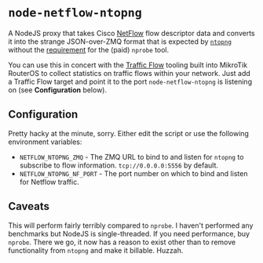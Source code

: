# `node-netflow-ntopng`

A NodeJS proxy that takes Cisco [NetFlow](https://en.wikipedia.org/wiki/NetFlow) flow descriptor data and converts it into the strange JSON-over-ZMQ format that is expected by [`ntopng`](https://www.ntop.org/products/traffic-analysis/ntop/) without the [requirement](https://www.ntop.org/guides/ntopng/case_study/using_with_nprobe.html) for the (paid) `nprobe` tool.

You can use this in concert with the [Traffic Flow](https://help.mikrotik.com/docs/display/ROS/Traffic+flow) tooling built into MikroTik RouterOS to collect statistics on traffic flows within your network. Just add a Traffic Flow target and point it to the port `node-netflow-ntopng` is listening on (see **Configuration** below).

## Configuration

Pretty hacky at the minute, sorry. Either edit the script or use the following environment variables:

* `NETFLOW_NTOPNG_ZMQ` - The ZMQ URL to bind to and listen for `ntopng` to subscribe to flow information. `tcp://0.0.0.0:5556` by default.
* `NETFLOW_NTOPNG_NF_PORT` - The port number on which to bind and listen for Netflow traffic.

## Caveats

This will perform fairly terribly compared to `nprobe`. I haven't performed any benchmarks but NodeJS is single-threaded. If you need performance, buy `nprobe`. There we go, it now has a reason to exist other than to remove functionality from `ntopng` and make it billable. Huzzah.
